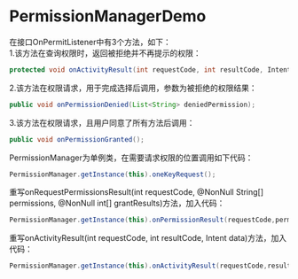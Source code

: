# PermissionManagerDemo
在接口OnPermitListener中有3个方法，如下：<br>
1.该方法在查询权限时，返回被拒绝并不再提示的权限：
```java
protected void onActivityResult(int requestCode, int resultCode, Intent data)；
```
2.该方法在权限请求，用于完成选择后调用，参数为被拒绝的权限结果：
```java
public void onPermissionDenied(List<String> deniedPermission);
```
3.该方法在权限请求，且用户同意了所有方法后调用：
```java
public void onPermissionGranted();
```
PermissionManager为单例类，在需要请求权限的位置调用如下代码：
```java
PermissionManager.getInstance(this).oneKeyRequest();
```
重写onRequestPermissionsResult(int requestCode, @NonNull String[] permissions, @NonNull int[] grantResults)方法，加入代码：
```java
PermissionManager.getInstance(this).onPermissionResult(requestCode,permissions,grantResults);
```
重写onActivityResult(int requestCode, int resultCode, Intent data)方法，加入代码：
```java
PermissionManager.getInstance(this).onActivityResult(requestCode,resultCode,data);
```
